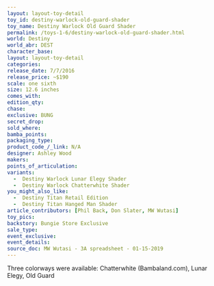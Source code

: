 ```yaml
---
layout: layout-toy-detail 
toy_id: destiny-warlock-old-guard-shader
toy_name: Destiny Warlock Old Guard Shader
permalink: /toys-1-6/destiny-warlock-old-guard-shader.html
world: Destiny
world_abr: DEST
character_base: 
layout: layout-toy-detail
categories: 
release_date: 7/7/2016
release_price: ~$190
scale: one sixth
size: 12.6 inches
comes_with: 
edition_qty: 
chase: 
exclusive: BUNG
secret_drop: 
sold_where: 
bamba_points: 
packaging_type: 
product_code_/_link: N/A
designer: Ashley Wood
makers: 
points_of_articulation: 
variants: 
  -  Destiny Warlock Lunar Elegy Shader
  -  Destiny Warlock Chatterwhite Shader
you_might_also_like: 
  -  Destiny Titan Retail Edition
  -  Destiny Titan Hanged Man Shader
article_contributors: [Phil Back, Don Slater, MW Wutasi]
toy_pics: 
backstory: Bungie Store Exclusive
sale_type: 
event_exclusive: 
event_details: 
source_doc: MW Wutasi - 3A spreadsheet - 01-15-2019
---
```

Three colorways were available: Chatterwhite (Bambaland.com), Lunar Elegy, Old Guard


